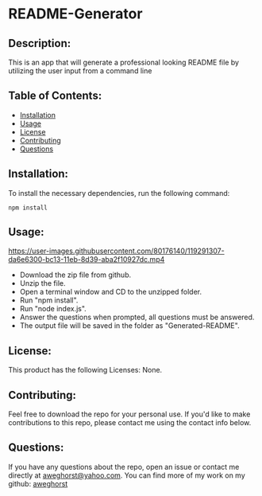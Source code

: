 # README-Generator

  ## Description:

  This is an app that will generate a professional looking README file by utilizing the user input from a command line

  ## Table of Contents:

  - [Installation](#installation)
  - [Usage](#usage)
  - [License](#license)
  - [Contributing](#contributing)
  - [Questions](#questions)

  ## Installation:
  
  To install the necessary dependencies, run the following command:

  ```
  npm install
  ```

  ## Usage:


https://user-images.githubusercontent.com/80176140/119291307-da6e6300-bc13-11eb-8d39-aba2f10927dc.mp4



  * Download the zip file from github.
  * Unzip the file.
  * Open a terminal window and CD to the unzipped folder.
  * Run "npm install".
  * Run "node index.js".
  * Answer the questions when prompted, all questions must be answered.
  * The output file will be saved in the folder as "Generated-README".

  ## License:

  This product has the following Licenses: None.

  ## Contributing:

  Feel free to download the repo for your personal use.  If you'd like to make contributions to this repo, please contact me using the contact info below.

  ## Questions:

  If you have any questions about the repo, open an issue or contact me directly at aweghorst@yahoo.com.  You can find more of my work on my github: [aweghorst](http://www.github.com/aweghorst)
  
